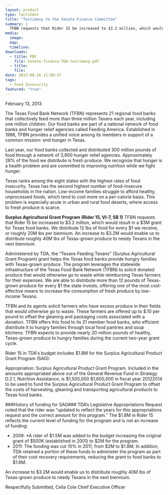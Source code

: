 ```yaml
---
layout: product
type: factsheet
title: "Testimony to the Senate Finance Committee"
summary: |
  TFBN requests that Rider 15 be increased to $3.2 million, which would result in a $3M grant for Texas food banks. An increase to $3.2M would enable us to distribute roughly 40M lbs of Texas-grown produce to needy Texans in the next biennium.
media:
  image:
  map:
  timeline:
downloads: 
  - title: PDF
    file: Senate-finance-TDA-testimony.pdf
  - title:
    file: 
date: 2013-08-16 11:50:37
tags: 
  - Food Insecurity
featured: "true"
---
```

February 13, 2013

The Texas Food Bank Network (TFBN) represents 21 regional food banks that collectively feed more than three million Texans each year, including one million children. Our food banks are part of a national network of food banks and hunger relief agencies called Feeding America. Established in 1986, TFBN provides a unified voice among its members in support of a common mission: end hunger in Texas.  

Last year, our food banks collected and distributed 300 million pounds of food through a network of 3,900 hunger relief agencies. Approximately 28% of the food we distribute is fresh produce. We recognize that hunger is a health problem and are committed to improving nutrition while we fight hunger.  

Texas ranks among the eight states with the highest rates of food insecurity. Texas has the second highest number of food-insecure households in the nation. Low-income families struggle to afford healthy, unprocessed foods, which tend to cost more on a per-calorie basis. This problem is especially acute in urban and rural food deserts, where access to fresh produce is scarce. 

**Surplus Agricultural Grant Program (Rider 15, VI-7, SB 1)** 
TFBN requests that Rider 15 be increased to $3.2 million, which would result in a $3M grant for Texas food banks. We distribute 12 lbs of food for every $1 we receive, or roughly 20M lbs per biennium. An increase to $3.2M would enable us to distribute roughly 40M lbs of Texas-grown produce to needy Texans in the next biennium. 

Administered by TDA, the “Texans Feeding Texans” (Surplus Agricultural Grant Program) grant helps the Texas food banks provide hungry families with Texas-grown produce. The program leverages the statewide infrastructure of the Texas Food Bank Network (TFBN) to solicit donated produce that would otherwise go to waste while reimbursing Texas farmers for their expenses. We are able to distribute more than 12 pounds of Texas-grown produce for every $1 the state invests, offering one of the most cost-effective means to increase the consumption of fresh produce by low-income Texans. 

TFBN and its agents solicit farmers who have excess produce in their fields that would otherwise go to waste. These farmers are offered up to $.10 per pound to offset the gleaning and packaging costs associated with a donation. TFBN offers this food to its 21 member food banks, who efficient distribute it to hungry families through local food pantries and soup kitchens. TFBN expects to provide nearly 20 million pounds of healthy, Texas-grown produce to hungry families during the current two-year grant cycle. 

Rider 15 in TDA's budget includes $1.8M for the Surplus Agricultural Product Grant Program (SAG):

Appropriation: Surplus Agricultural Product Grant Program. Included in the amounts appropriated above out of the General Revenue Fund in Strategy D.2.1, Nutrition Assistance, is $1,500,000 $1,800,000 in fiscal year 20122014 to be used to fund the Surplus Agricultural Product Grant Program to offset the costs of harvesting, gleaning and transporting agricultural products to Texas food banks. 

###History of funding for SAG### 
TDA’s Legislative Appropriations Request noted that the rider was “updated to reflect the years for this appropriations request and the correct amount for this program.” The $1.8M in Rider 15 reflects the current level of funding for the program and is not an increase of funding: 

- 2009: *A rider of $1.5M was added to the budget increasing the original grant of $500K (established in 2001) to $2M for the program. 
- 2011: The funding was cut 10% in 2011, from $2M to $1.8M. In addition, TDA retained a portion of these funds to administer the program as part of their cost recovery requirements, reducing the grant to food banks to $1.6M. 

An increase to $3.2M would enable us to distribute roughly 40M lbs of Texas-grown produce to needy Texans in the next biennium. 
 
Respectfully Submitted, 
Celia Cole 
Chief Executive Officer 

